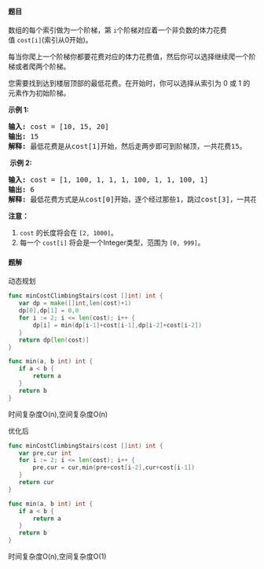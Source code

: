#### 题目
<p>数组的每个索引做为一个阶梯，第&nbsp;<code>i</code>个阶梯对应着一个非负数的体力花费值&nbsp;<code>cost[i]</code>(索引从0开始)。</p>

<p>每当你爬上一个阶梯你都要花费对应的体力花费值，然后你可以选择继续爬一个阶梯或者爬两个阶梯。</p>

<p>您需要找到达到楼层顶部的最低花费。在开始时，你可以选择从索引为 0 或 1 的元素作为初始阶梯。</p>

<p><strong>示例&nbsp;1:</strong></p>

<pre>
<strong>输入:</strong> cost = [10, 15, 20]
<strong>输出:</strong> 15
<strong>解释:</strong> 最低花费是从cost[1]开始，然后走两步即可到阶梯顶，一共花费15。
</pre>

<p><strong>&nbsp;示例 2:</strong></p>

<pre>
<strong>输入:</strong> cost = [1, 100, 1, 1, 1, 100, 1, 1, 100, 1]
<strong>输出:</strong> 6
<strong>解释:</strong> 最低花费方式是从cost[0]开始，逐个经过那些1，跳过cost[3]，一共花费6。
</pre>

<p><strong>注意：</strong></p>

<ol>
	<li><code>cost</code>&nbsp;的长度将会在&nbsp;<code>[2, 1000]</code>。</li>
	<li>每一个&nbsp;<code>cost[i]</code> 将会是一个Integer类型，范围为&nbsp;<code>[0, 999]</code>。</li>
</ol>


 #### 题解
 动态规划
 ```go
func minCostClimbingStairs(cost []int) int {
	var dp = make([]int,len(cost)+1)
	dp[0],dp[1] = 0,0
	for i := 2; i <= len(cost); i++ {
		dp[i] = min(dp[i-1]+cost[i-1],dp[i-2]+cost[i-2])
	}
	return dp[len(cost)]
}

func min(a, b int) int {
	if a < b {
		return a
	}
	return b
}
```
 时间复杂度O(n),空间复杂度O(n)
 
 优化后
 ```go
func minCostClimbingStairs(cost []int) int {
	var pre,cur int
	for i := 2; i <= len(cost); i++ {
		pre,cur = cur,min(pre+cost[i-2],cur+cost[i-1])
	}
	return cur
}

func min(a, b int) int {
	if a < b {
		return a
	}
	return b
}
```
 时间复杂度O(n),空间复杂度O(1)